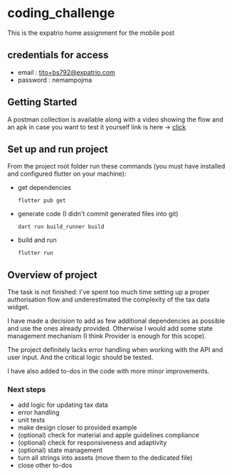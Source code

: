 # coding_challenge
This is the expatrio home assignment for the mobile post

## credentials for access

- email : tito+bs792@expatrio.com
- password : nemampojma

## Getting Started

A postman collection is available along with a video showing the flow and an apk in case you want to
test it yourself
link is here -> [click ](https://drive.google.com/drive/folders/1MuyOdR152tvVVctcRwouRiXZAbG9XM5K)

## Set up and run project

From the project root folder run these commands (you must have installed and configured flutter on
your machine):

- get dependencies

  ```flutter pub get```

- generate code (I didn't commit generated files into git)

  ```dart run build_runner build```

- build and run

  ```flutter run```

## Overview of project

The task is not finished: I've spent too much time setting up a proper authorisation flow and
underestimated the complexity of the tax data widget.

I have made a decision to add as few additional dependencies as possible and use the ones already
provided. Otherwise I would add some state management mechanism (I think Provider is enough for this
scope).

The project definitely lacks error handling when working with the API and user input. And the
critical logic should be tested.

I have also added to-dos in the code with more minor improvements.

### Next steps

- add logic for updating tax data
- error handling
- unit tests
- make design closer to provided example
- (optional) check for material and apple guidelines compliance
- (optional) check for responsiveness and adaptivity
- (optional) state management
- turn all strings into assets (move them to the dedicated file)
- close other to-dos